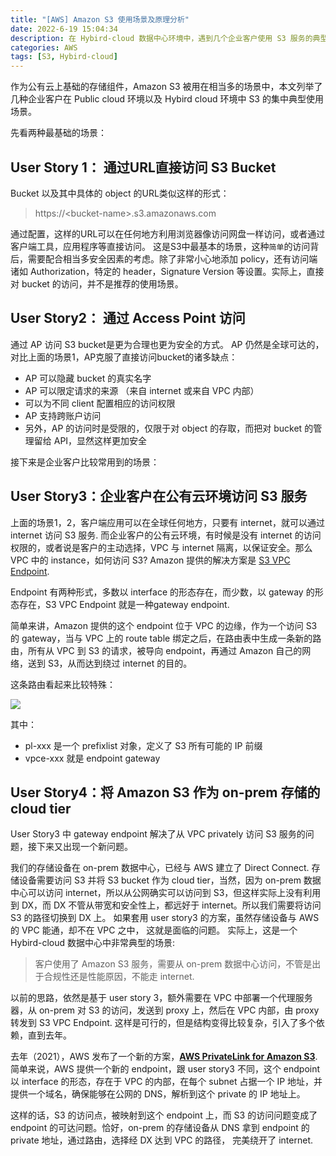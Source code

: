 ```yaml
---
title: "[AWS] Amazon S3 使用场景及原理分析"
date: 2022-6-19 15:04:34
description: 在 Hybird-cloud 数据中心环境中，遇到几个企业客户使用 S3 服务的典型场景，在这里作个梳理。
categories: AWS
tags: [S3, Hybird-cloud]
---
```


作为公有云上基础的存储组件，Amazon S3 被用在相当多的场景中，本文列举了几种企业客户在 Public cloud 环境以及 Hybird cloud 环境中 S3 的集中典型使用场景。
</br>

先看两种最基础的场景：
## User Story 1： 通过URL直接访问 S3 Bucket
Bucket 以及其中具体的 object 的URL类似这样的形式：
> https://\<bucket-name>.s3.amazonaws.com

通过配置，这样的URL可以在任何地方利用浏览器像访问网盘一样访问，或者通过客户端工具，应用程序等直接访问。
这是S3中最基本的场景，这种`简单`的访问背后，需要配合相当多安全因素的考虑。除了非常小心地添加 policy，还有访问端诸如 Authorization，特定的 header，Signature Version 等设置。实际上，直接对 bucket 的访问，并不是推荐的使用场景。

## User Story2： 通过 Access Point 访问
通过 AP 访问 S3 bucket是更为合理也更为安全的方式。
AP 仍然是全球可达的，对比上面的场景1，AP克服了直接访问bucket的诸多缺点：
- AP 可以隐藏 bucket 的真实名字
- AP 可以限定请求的来源 （来自 internet 或来自 VPC 内部）
- 可以为不同 client 配置相应的访问权限
- AP 支持跨账户访问 
- 另外，AP 的访问时是受限的，仅限于对 object 的存取，而把对 bucket 的管理留给 API，显然这样更加安全

接下来是企业客户比较常用到的场景：
## User Story3：企业客户在公有云环境访问 S3 服务
上面的场景1，2，客户端应用可以在全球任何地方，只要有 internet，就可以通过 internet 访问 S3 服务. 
而企业客户的公有云环境，有时候是没有 internet 的访问权限的，或者说是客户的主动选择，VPC 与 internet 隔离，以保证安全。那么 VPC 中的 instance，如何访问 S3? Amazon 提供的解决方案是  [S3 VPC Endpoint](https://docs.aws.amazon.com/vpc/latest/privatelink/vpc-endpoints-s3.html).

Endpoint 有两种形式，多数以 interface 的形态存在，而少数，以 gateway 的形态存在，S3 VPC Endpoint 就是一种gateway endpoint.

简单来讲，Amazon 提供的这个 endpoint 位于 VPC 的边缘，作为一个访问 S3 的 gateway，当与 VPC 上的 route table 绑定之后，在路由表中生成一条新的路由，所有从 VPC 到 S3 的请求，被导向 endpoint，再通过 Amazon 自己的网络，送到 S3，从而达到绕过 internet 的目的。

这条路由看起来比较特殊：

<img src="route.png">

其中：
* pl-xxx 是一个 prefixlist 对象，定义了 S3 所有可能的 IP 前缀
* vpce-xxx 就是 endpoint gateway

## User Story4：将 Amazon S3 作为 on-prem 存储的 cloud tier
User Story3 中 gateway endpoint 解决了从 VPC privately 访问 S3 服务的问题，接下来又出现一个新问题。

我们的存储设备在 on-prem 数据中心，已经与 AWS 建立了 Direct Connect. 存储设备需要访问 S3 并将 S3 bucket 作为 cloud tier，当然，因为 on-prem 数据中心可以访问 internet，所以从公网确实可以访问到 S3，但这样实际上没有利用到 DX，而 DX 不管从带宽和安全性上，都远好于 internet。所以我们需要将访问 S3 的路径切换到 DX 上。
如果套用 user story3 的方案，虽然存储设备与 AWS 的 VPC 能通，却不在 VPC 之中， 这就是面临的问题。
实际上，这是一个 Hybird-cloud 数据中心中非常典型的场景:
> 客户使用了 Amazon S3 服务，需要从 on-prem 数据中心访问，不管是出于合规性还是性能原因，不能走 internet.

以前的思路，依然是基于 user story 3，额外需要在 VPC 中部署一个代理服务器，从 on-prem 对 S3 的访问，发送到 proxy 上，然后在 VPC 内部，由 proxy 转发到 S3 VPC Endpoint. 这样是可行的，但是结构变得比较复杂，引入了多个依赖，直到去年。

去年（2021），AWS 发布了一个新的方案，**[AWS PrivateLink for Amazon S3](https://aws.amazon.com/blogs/aws/aws-privatelink-for-amazon-s3-now-available/)**. 简单来说，AWS 提供一个新的 endpoint，跟 user story3 不同，这个 endpoint 以 interface 的形态，存在于 VPC 的内部，在每个 subnet 占据一个 IP 地址，并提供一个域名，确保能够在公网的 DNS，解析到这个 private 的 IP 地址上。

这样的话，S3 的访问点，被映射到这个 endpoint 上，而 S3 的访问问题变成了 endpoint 的可达问题。恰好，on-prem 的存储设备从 DNS 拿到 endpoint 的 private 地址，通过路由，选择经 DX 达到 VPC 的路径， 完美绕开了 internet. 



